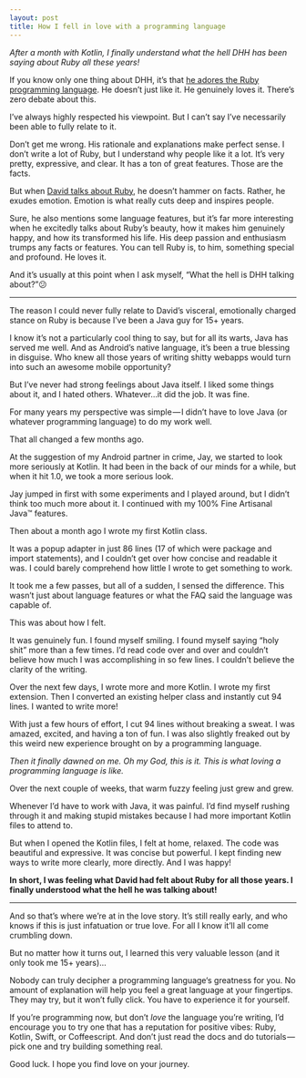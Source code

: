 ```yaml
---
layout: post
title: How I fell in love with a programming language
---
```


*After a month with Kotlin, I finally understand what the hell DHH has been saying about Ruby all these years!*

If you know only one thing about DHH, it’s that [he adores the Ruby programming language](https://rubyonrails.org/doctrine/#optimize-for-programmer-happiness). He doesn’t just like it. He genuinely loves it. There’s zero debate about this.

I’ve always highly respected his viewpoint. But I can’t say I’ve necessarily been able to fully relate to it.

Don’t get me wrong. His rationale and explanations make perfect sense. I don’t write a lot of Ruby, but I understand why people like it a lot. It’s very pretty, expressive, and clear. It has a ton of great features. Those are the facts.

But when [David talks about Ruby](https://vimeo.com/17420638), he doesn’t hammer on facts. Rather, he exudes emotion. Emotion is what really cuts deep and inspires people.

Sure, he also mentions some language features, but it’s far more interesting when he excitedly talks about Ruby’s beauty, how it makes him genuinely happy, and how its transformed his life. His deep passion and enthusiasm trumps any facts or features. You can tell Ruby is, to him, something special and profound. He loves it.

And it’s usually at this point when I ask myself, “What the hell is DHH talking about?”😕

---

The reason I could never fully relate to David’s visceral, emotionally charged stance on Ruby is because <gulp> I’ve been a Java guy for 15+ years.

I know it’s not a particularly cool thing to say, but for all its warts, Java has served me well. And as Android’s native language, it’s been a true blessing in disguise. Who knew all those years of writing shitty webapps would turn into such an awesome mobile opportunity?

But I’ve never had strong feelings about Java itself. I liked some things about it, and I hated others. Whatever…it did the job. It was fine.

For many years my perspective was simple — I didn’t have to love Java (or whatever programming language) to do my work well.

That all changed a few months ago.

At the suggestion of my Android partner in crime, Jay, we started to look more seriously at Kotlin. It had been in the back of our minds for a while, but when it hit 1.0, we took a more serious look.

Jay jumped in first with some experiments and I played around, but I didn’t think too much more about it. I continued with my 100% Fine Artisanal Java™ features.

Then about a month ago I wrote my first Kotlin class.

It was a popup adapter in just 86 lines (17 of which were package and import statements), and I couldn’t get over how concise and readable it was. I could barely comprehend how little I wrote to get something to work.

It took me a few passes, but all of a sudden, I sensed the difference. This wasn’t just about language features or what the FAQ said the language was capable of.

This was about how I felt.

It was genuinely fun. I found myself smiling. I found myself saying “holy shit” more than a few times. I’d read code over and over and couldn’t believe how much I was accomplishing in so few lines. I couldn’t believe the clarity of the writing.

Over the next few days, I wrote more and more Kotlin. I wrote my first extension. Then I converted an existing helper class and instantly cut 94 lines. I wanted to write more!


With just a few hours of effort, I cut 94 lines without breaking a sweat.
I was amazed, excited, and having a ton of fun. I was also slightly freaked out by this weird new experience brought on by a programming language.

*Then it finally dawned on me. Oh my God, this is it. This is what loving a programming language is like.*

Over the next couple of weeks, that warm fuzzy feeling just grew and grew.

Whenever I’d have to work with Java, it was painful. I’d find myself rushing through it and making stupid mistakes because I had more important Kotlin files to attend to.

But when I opened the Kotlin files, I felt at home, relaxed. The code was beautiful and expressive. It was concise but powerful. I kept finding new ways to write more clearly, more directly. And I was happy!

**In short, I was feeling what David had felt about Ruby for all those years. I finally understood what the hell he was talking about!**

---

And so that’s where we’re at in the love story. It’s still really early, and who knows if this is just infatuation or true love. For all I know it’ll all come crumbling down.

But no matter how it turns out, I learned this very valuable lesson (and it only took me 15+ years)…

Nobody can truly decipher a programming language‘s greatness for you. No amount of explanation will help you feel a great language at your fingertips. They may try, but it won’t fully click. You have to experience it for yourself.

If you’re programming now, but don’t *love* the language you’re writing, I’d encourage you to try one that has a reputation for positive vibes: Ruby, Kotlin, Swift, or Coffeescript. And don’t just read the docs and do tutorials — pick one and try building something real.

Good luck. I hope you find love on your journey.
